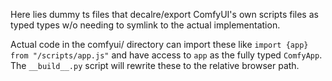 Here lies dummy ts files that decalre/export ComfyUI's own scripts files as typed types w/o needing
to symlink to the actual implementation.

Actual code in the comfyui/ directory can import these like `import {app} from "/scripts/app.js"`
and have access to `app` as the fully typed `ComfyApp`. The `__build__.py` script will rewrite these
to the relative browser path.
